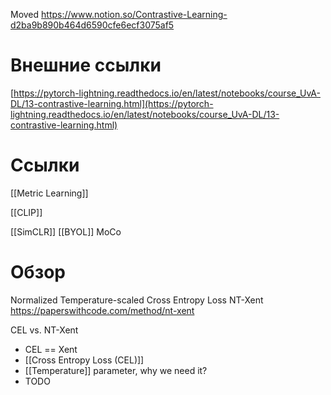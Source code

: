 
Moved
https://www.notion.so/Contrastive-Learning-d2ba9b890b464d6590cfe6ecf3075af5

# Внешние ссылки

[https://pytorch-lightning.readthedocs.io/en/latest/notebooks/course_UvA-DL/13-contrastive-learning.html](https://pytorch-lightning.readthedocs.io/en/latest/notebooks/course_UvA-DL/13-contrastive-learning.html)


# Ссылки

[[Metric Learning]]

[[CLIP]]

[[SimCLR]]
[[BYOL]]
MoCo

# Обзор

Normalized Temperature-scaled Cross Entropy Loss
NT-Xent
https://paperswithcode.com/method/nt-xent

CEL vs. NT-Xent
- CEL == Xent
- [[Cross Entropy Loss (CEL)]]
- [[Temperature]] parameter, why we need it?
- TODO

